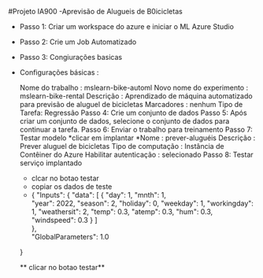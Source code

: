 #Projeto IA900 -Aprevisão de Alugueis de B0icicletas
* Passo 1: Criar um workspace do azure e iniciar o ML Azure Studio
* Passo 2: Crie um Job Automatizado
* Passo 3: Congiurações basicas
* Configurações básicas :

  Nome do trabalho : mslearn-bike-automl
  Novo nome do experimento : mslearn-bike-rental
  Descrição : Aprendizado de máquina automatizado para previsão de aluguel de bicicletas
  Marcadores : nenhum
  Tipo de Tarefa: Regressão
Passo 4: Crie um conjunto de dados
Passo 5: Após criar um conjunto de dados, selecione o conjunto de dados para continuar a tarefa.
Passo 6: Enviar o trabalho para treinamento
Passo 7: Testar modelo
  *clicar em implantar
  *Nome : prever-aluguéis
  Descrição : Prever aluguel de bicicletas
  Tipo de computação : Instância de Contêiner do Azure
  Habilitar autenticação : selecionado
Passo 8: Testar serviço implantado
  * clcar no botao testar
  * copiar os dados de teste
  *  {
   "Inputs": { 
     "data": [
       {
         "day": 1,
         "mnth": 1,   
         "year": 2022,
         "season": 2,
         "holiday": 0,
         "weekday": 1,
         "workingday": 1,
         "weathersit": 2, 
         "temp": 0.3, 
         "atemp": 0.3,
         "hum": 0.3,
         "windspeed": 0.3 
       }
     ]    
   },   
   "GlobalParameters": 1.0
 
  }

  ** clicar no botao testar**
  
